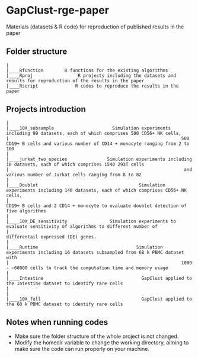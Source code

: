 # GapClust-rge-paper
Materials (datasets & R code) for reproduction of published results in the paper 

## Folder structure
```
|
|____Rfunction        R functions for the existing algorithms
|____Rproj                 R projects including the datasets and results for reproduction of the results in the paper
|____Rscript              R codes to reproduce the results in the paper
```


## Projects introduction
```
|
|____10X_subsample                      Simulation experiments including 99 datasets, each of which comprises 500 CD56+ NK cells, 
|                                                                 500 CD19+ B cells and various number of CD14 + monocyte ranging from 2 to 100  
|
|____jurkat_two_species               Simulation experiments including 10 datasets, each of which comprises 1540 293T cells 
|                                                                  and various number of Jurkat cells ranging from 8 to 82  
|
|____Doublet                                      Simulation experiments including 140 datasets, each of which comprises CD56+ NK cells,  
|                                                                 CD19+ B cells and 2 CD14 + monocyte to evaluate doublet detection of five algorithms
|
|____10X_DE_sensitivity                Simulation experiments to evaluate sensitivity of algorithms to different number of 
|                                                                 differentail expressed (DE) genes.
|
|____Runtime                                     Simulation experiments including 16 datasets subsampled from 68 k PBMC dataset with 
|                                                                 1000 - ~68000 cells to track the computation time and memory usage
|
|____Intestine                                     GapClust applied to the intestine dataset to identify rare cells
|
|
|____10X_full                                      GapClust applied to the 68 k PBMC dataset to identify rare cells

```

## Notes when running codes
* Make sure the folder structure of the whole project  is not changed.
* Modify the homedir variable to change the working directory, aiming to make sure the code can run properly on your machine. 
